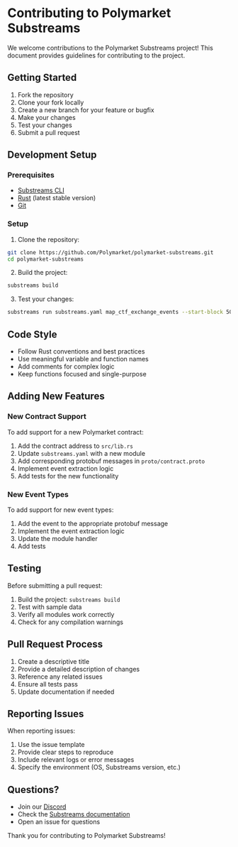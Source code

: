 # Contributing to Polymarket Substreams

We welcome contributions to the Polymarket Substreams project! This document provides guidelines for contributing to the project.

## Getting Started

1. Fork the repository
2. Clone your fork locally
3. Create a new branch for your feature or bugfix
4. Make your changes
5. Test your changes
6. Submit a pull request

## Development Setup

### Prerequisites

- [Substreams CLI](https://docs.substreams.dev/how-to-guides/install-substreams-cli)
- [Rust](https://rustup.rs/) (latest stable version)
- [Git](https://git-scm.com/)

### Setup

1. Clone the repository:
```bash
git clone https://github.com/Polymarket/polymarket-substreams.git
cd polymarket-substreams
```

2. Build the project:
```bash
substreams build
```

3. Test your changes:
```bash
substreams run substreams.yaml map_ctf_exchange_events --start-block 50000000 --stop-block 50000100
```

## Code Style

- Follow Rust conventions and best practices
- Use meaningful variable and function names
- Add comments for complex logic
- Keep functions focused and single-purpose

## Adding New Features

### New Contract Support

To add support for a new Polymarket contract:

1. Add the contract address to `src/lib.rs`
2. Update `substreams.yaml` with a new module
3. Add corresponding protobuf messages in `proto/contract.proto`
4. Implement event extraction logic
5. Add tests for the new functionality

### New Event Types

To add support for new event types:

1. Add the event to the appropriate protobuf message
2. Implement the event extraction logic
3. Update the module handler
4. Add tests

## Testing

Before submitting a pull request:

1. Build the project: `substreams build`
2. Test with sample data
3. Verify all modules work correctly
4. Check for any compilation warnings

## Pull Request Process

1. Create a descriptive title
2. Provide a detailed description of changes
3. Reference any related issues
4. Ensure all tests pass
5. Update documentation if needed

## Reporting Issues

When reporting issues:

1. Use the issue template
2. Provide clear steps to reproduce
3. Include relevant logs or error messages
4. Specify the environment (OS, Substreams version, etc.)

## Questions?

- Join our [Discord](https://discord.gg/thegraph)
- Check the [Substreams documentation](https://docs.substreams.dev)
- Open an issue for questions

Thank you for contributing to Polymarket Substreams!
